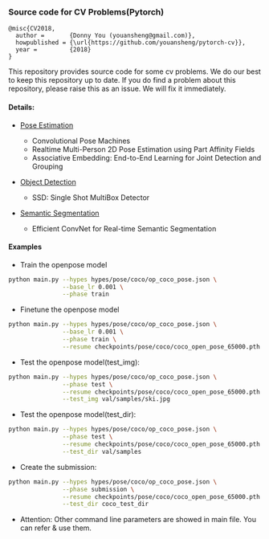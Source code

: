 ### Source code for CV Problems(Pytorch)
```
@misc{CV2018,
  author =       {Donny You (youansheng@gmail.com)},
  howpublished = {\url{https://github.com/youansheng/pytorch-cv}},
  year =         {2018}
}
```

This repository provides source code for some cv problems. We do our best to keep this repository up to date.  If you do find a problem about this repository, please raise this as an issue. We will fix it immediately.


#### Details:

- [Pose Estimation](https://github.com/youansheng/ComputerVision/tree/master/methods/pose)
    - Convolutional Pose Machines
    - Realtime Multi-Person 2D Pose Estimation using Part Affinity Fields
    - Associative Embedding: End-to-End Learning for Joint Detection and Grouping
    
- [Object Detection](https://github.com/youansheng/ComputerVision/tree/master/methods/det)
    - SSD: Single Shot MultiBox Detector
    
- [Semantic Segmentation](https://github.com/youansheng/ComputerVision/tree/master/methods/seg)
    - Efficient ConvNet for Real-time Semantic Segmentation

#### Examples
- Train the openpose model
```bash
python main.py --hypes hypes/pose/coco/op_coco_pose.json \
               --base_lr 0.001 \
               --phase train
```

- Finetune the openpose model
```bash
python main.py --hypes hypes/pose/coco/op_coco_pose.json \
               --base_lr 0.001 \
               --phase train \
               --resume checkpoints/pose/coco/coco_open_pose_65000.pth
```

- Test the openpose model(test_img):
```bash
python main.py --hypes hypes/pose/coco/op_coco_pose.json \
               --phase test \
               --resume checkpoints/pose/coco/coco_open_pose_65000.pth \
               --test_img val/samples/ski.jpg
```

- Test the openpose model(test_dir):
```bash
python main.py --hypes hypes/pose/coco/op_coco_pose.json \
               --phase test \
               --resume checkpoints/pose/coco/coco_open_pose_65000.pth \
               --test_dir val/samples
```

- Create the submission:
```bash
python main.py --hypes hypes/pose/coco/op_coco_pose.json \
               --phase submission \
               --resume checkpoints/pose/coco/coco_open_pose_65000.pth \
               --test_dir coco_test_dir
```
- Attention: Other command line parameters are showed in main file. You can refer & use them.
